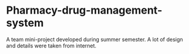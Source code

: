 # Pharmacy-drug-management-system
A team mini-project developed during summer semester. A lot of design and details were taken from internet.
